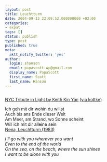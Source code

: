 ```yaml
---
layout: post
title: Leuchtturm
date: 2004-09-13 22:09:52.000000000 +02:00
categories:
- expat
tags: []
status: publish
type: post
published: true
meta:
  aktt_notify_twitter: 'yes'
author:
  login: shanson
  email: papascott-wp@gmail.com
  display_name: PapaScott
  first_name: Scott
  last_name: Hanson
---
```

<p><a href="http://www.overshadowed.com/mt/archives/000250.html"><img src="http://www.papascott.de/wordpress/wp-content/uploads/2004/09/leuchtturm.jpg" border="0" title="Link to full image" alt="" /> </a></p>
<p><a href="http://www.overshadowed.com/mt/archives/000250.html">NYC Tribute in Light by Keith Kin Yan</a> <a href="http://www.kottke.org/remainder/04/09/6477.html">(via kottke)</a></p>
<p>Ich geh mit dir wohin du willst<br />
Auch bis ans Ende dieser Welt<br />
Am Meer, am Strand, wo Sonne scheint<br />
Will ich mit dir alleine sein<br />
<a href="http://phobos.apple.com/WebObjects/MZStore.woa/wa/viewAlbum?playlistId=16259783&selectedItemId=16259810">Nena, Leuchtturm (1983)</a></p>
<p><em>I'll go with you wherever you want<br />
Even to the end of the world<br />
On the sea, on the beach, where the sun shines<br />
I want to be alone with you</em></p>
